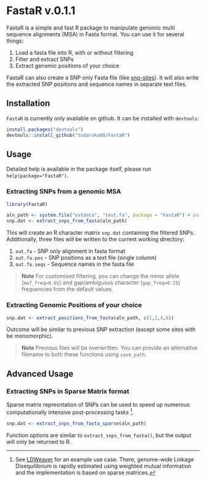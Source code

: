 
# FastaR v.0.1.1

FastaR is a simple and fast R package to manipulate genomic multi
sequence alignments (MSA) in Fasta format. You can use it for several
things:

1.  Load a fasta file into R, with or without filtering
2.  Filter and extract SNPs
3.  Extract genomic positions of your choice

FastaR can also create a SNP only Fasta file (like
[snp-sites](http://sanger-pathogens.github.io/snp-sites/)). It will also
write the extracted SNP positions and sequence names in separate text
files.

## Installation

`FastaR` is currently only available on github. It can be installed with
`devtools`:

``` r
install.packages("devtools")
devtools::install_github("Sudaraka88/FastaR")
```

## Usage

Detailed help is available in the package itself, please run
`help(package="FastaR")`.

### Extracting SNPs from a genomic MSA

``` r
library(FastaR)

aln_path <- system.file("extdata", "test.fa", package = "FastaR") # path to toy alignment 
snp.dat <- extract_snps_from_fasta(aln_path)
```

This will create an R character matrix `snp.dat` containing the filtered
SNPs. Additionally, three files will be written to the current working
directory:

1.  `out.fa` - SNP only alignment in fasta format
2.  `out.fa.pos` - SNP positions as a text file (single column)
3.  `out.fa.seqs` - Sequence names in the fasta file

> **Note** For customised filtering, you can change the minor allele
> (`maf_freq=0.01`) and gap/ambiguous character (`gap_freq=0.15`)
> frequencies from the default values.

### Extracting Genomic Positions of your choice

``` r
snp.dat <- extract_positions_from_fasta(aln_path, c(1,2,4,9))
```

Outcome will be similar to previous SNP extraction (except some sites
with be monomorphic).

> **Note** Previous files will be overwritten. You can provide an
> alternative filename to both these functions using `save_path`.

## Advanced Usage

### Extracting SNPs in Sparse Matrix format

Sparse matrix represntation of SNPs can be used to speed up numerous
computationally intensive post-processing tasks [^1].

``` r
snp.dat <- extract_snps_from_fasta_sparse(aln_path)
```

Function options are similar to `extract_snps_from_fasta()`, but the
output will only be returned to R.

[^1]: See
    [LDWeaver](https://github.com/Sudaraka88/LDWeaver/blob/main/R/computePairwiseMI.R)
    for an example use case. There, genome-wide Linkage Disequilibrium
    is rapidly estimated using weighted mutual information and the
    implementation is based on sparse matrices.
